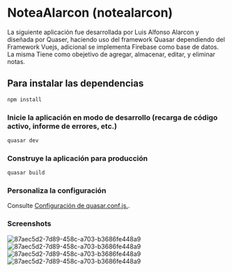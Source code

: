 # NoteaAlarcon (notealarcon)

La siguiente aplicación fue desarrollada por Luis Alfonso Alarcon y diseñada por Quaser, haciendo uso del framework Quasar dependiendo del Framework Vuejs, adicional se implementa Firebase como base de datos. La misma Tiene como obejetivo de agregar, almacenar, editar, y eliminar notas.

## Para instalar las dependencias
```bash
npm install
```
### Inicie la aplicación en modo de desarrollo (recarga de código activo, informe de errores, etc.)
```bash
quasar dev
```
### Construye la aplicación para producción
```bash
quasar build
```
### Personaliza la configuración
Consulte [Configuración de quasar.conf.js.](https://quasar.dev/quasar-cli/quasar-conf-js).

### Screenshots
![87aec5d2-7d89-458c-a703-b3686fe448a9](src/statics/screenshot-1.jpg)
![87aec5d2-7d89-458c-a703-b3686fe448a9](src/statics/screenshot-2.jpg)
![87aec5d2-7d89-458c-a703-b3686fe448a9](src/statics/screenshot-3.jpg)
![87aec5d2-7d89-458c-a703-b3686fe448a9](src/statics/screenshot-4.jpg)